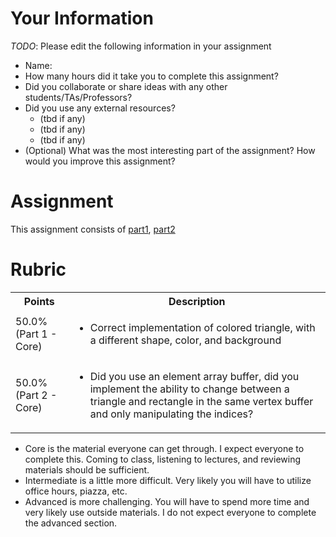 # Your Information

*TODO*: Please edit the following information in your assignment

* Name: 
* How many hours did it take you to complete this assignment? 
* Did you collaborate or share ideas with any other students/TAs/Professors? 
* Did you use any external resources? 
  * (tbd if any)
  * (tbd if any)
  * (tbd if any)
* (Optional) What was the most interesting part of the assignment? How would you improve this assignment?

# Assignment

This assignment consists of [part1](./part1), [part2](./part2)

# Rubric

<table>
  <tbody>
    <tr>
      <th>Points</th>
      <th align="center">Description</th>
    </tr>
    <tr>
      <td>50.0% (Part 1 - Core)</td>
	    <td align="left"><ul><li>Correct implementation of colored triangle, with a different shape, color, and background</li></ul></td>
    </tr>
    <tr>
      <td>50.0% (Part 2 - Core)</td>
	    <td align="left"><ul><li>Did you use an element array buffer, did you implement the ability to change between a triangle and rectangle in the same vertex buffer and only manipulating the indices?</li></ul></td>
    </tr>
  </tbody>
</table>

* Core is the material everyone can get through. I expect everyone to complete this. Coming to class, listening to lectures, and reviewing materials should be sufficient.
* Intermediate is a little more difficult. Very likely you will have to utilize office hours, piazza, etc.
* Advanced is more challenging. You will have to spend more time and very likely use outside materials. I do not expect everyone to complete the advanced section.
